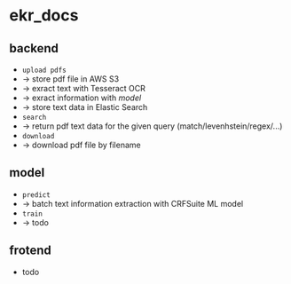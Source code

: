 # ekr_docs

## backend
- `upload pdfs`
-  -> store pdf file in AWS S3
-  -> exract text with Tesseract OCR 
-  -> exract information with _model_
-  -> store text data in Elastic Search
- `search`
- -> return pdf text data for the given query (match/levenhstein/regex/...)
- `download`
- -> download pdf file by filename

## model
- `predict`
- -> batch text information extraction with CRFSuite ML model
- `train`
- -> todo

## frotend
- todo
